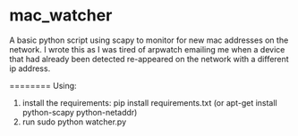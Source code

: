 mac_watcher
===========

A basic python script using scapy to monitor for new mac addresses on
the network. I wrote this as I was tired of arpwatch emailing me 
when a device that had already been detected re-appeared on the
network with a different ip address. 

========
Using: 
1. install the requirements: pip install requirements.txt (or apt-get install python-scapy python-netaddr)
2. run sudo python watcher.py

